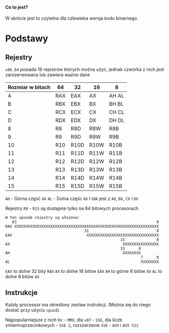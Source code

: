 #### Co to jest?

W skrócie jest to czytelna dla człowieka wersja kodu binarnego.

# Podstawy

## Rejestry

`x86_64` posiada 16 rejestrów których można użyć, jednak czwórka z nich jest zarezerwowana lub zawiera ważne dane

|Rozmiar w bitach|   64|    32|16    |8      |
|----------------|-----|------|------|-------|
|        A       | RAX | EAX  | AX   | AH AL |
|        B       | RBX | EBX  | BX   | BH BL |
|        C       | RCX | ECX  | CX   | CH CL |
|        D       | RDX | EDX  | DX   | DH DL |
|        8       | R8  | R8D  | R8W  | R8B   |
|        9       | R9  | R9D  | R9W  | R9B   |
|       10       | R10 | R10D | R10W | R10B  |
|       11       | R11 | R11D | R11W | R11B  |
|       12       | R12 | R12D | R12W | R12B  |
|       13       | R13 | R13D | R13W | R13B  |
|       14       | R14 | R14D | R14W | R14B  |
|       15       | R15 | R15D | R15W | R15B  |

`AH` - Górna część `AX`
`AL` - Dolna częśc `AX`
I tak jest z `AX`, `BX`, `CX` i `DX`

Rejestry `R8` - `R15` są dostępne tylko na 64 bitowych procesorach

```
W ten sposób rejestry są ułożone:
   63                                                              0
RAX XXXXXXXXXXXXXXXXXXXXXXXXXXXXXXXXXXXXXXXXXXXXXXXXXXXXXXXXXXXXXXXX
                                   31                              0
EAX                                 XXXXXXXXXXXXXXXXXXXXXXXXXXXXXXXX
                                                   15              0
AX                                                  XXXXXXXXXXXXXXXX
                                                   15      8
AH                                                  XXXXXXXX
                                                            7      0
AL                                                          XXXXXXXX

```
`EAX` to dolne 32 bity `RAX`
`AX` to dolne 16 bitów `EAX`
`AH` to górne 8 bitów `AX`
`AL` to dolne 8 bitów `AX`

## Instrukcje

Każdy processor ma określony zestaw instrukcji. (Można się do niego dostać przy użyciu `cpuid`).

Najpopularniejsze z nich to:
    - `MMX`, dla `x87`
    - `SSE`, dla liczb zmiennoprzecinkowych
    - `SSE 2`, rozszerzenie `SSE`
    - `AVX` i `AVX 512`